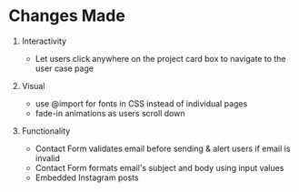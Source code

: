 # Changes Made

1. Interactivity
    - Let users click anywhere on the project card box to navigate to the user case page

2. Visual
    - use @import for fonts in CSS instead of individual pages
    - fade-in animations as users scroll down

3. Functionality
    - Contact Form validates email before sending & alert users if email is invalid
    - Contact Form formats email's subject and body using input values
    - Embedded Instagram posts